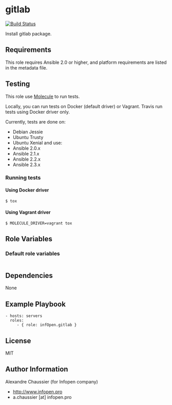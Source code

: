# gitlab

[![Build Status](https://travis-ci.org/infOpen/ansible-role-gitlab.svg?branch=master)](https://travis-ci.org/infOpen/ansible-role-gitlab)

Install gitlab package.

## Requirements

This role requires Ansible 2.0 or higher,
and platform requirements are listed in the metadata file.

## Testing

This role use [Molecule](https://github.com/metacloud/molecule/) to run tests.

Locally, you can run tests on Docker (default driver) or Vagrant.
Travis run tests using Docker driver only.

Currently, tests are done on:
- Debian Jessie
- Ubuntu Trusty
- Ubuntu Xenial
and use:
- Ansible 2.0.x
- Ansible 2.1.x
- Ansible 2.2.x
- Ansible 2.3.x

### Running tests

#### Using Docker driver

```
$ tox
```

#### Using Vagrant driver

```
$ MOLECULE_DRIVER=vagrant tox
```

## Role Variables

### Default role variables

``` yaml
```

## Dependencies

None

## Example Playbook

    - hosts: servers
      roles:
         - { role: infOpen.gitlab }

## License

MIT

## Author Information

Alexandre Chaussier (for Infopen company)
- http://www.infopen.pro
- a.chaussier [at] infopen.pro

